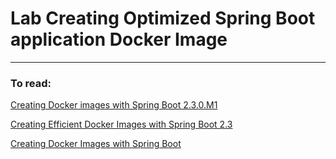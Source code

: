 # Lab Creating Optimized Spring Boot application Docker Image

---
### To read:
[Creating Docker images with Spring Boot 2.3.0.M1](https://spring.io/blog/2020/01/27/creating-docker-images-with-spring-boot-2-3-0-m1)

[Creating Efficient Docker Images with Spring Boot 2.3](https://spring.io/blog/2020/08/14/creating-efficient-docker-images-with-spring-boot-2-3)

[Creating Docker Images with Spring Boot](https://www.baeldung.com/spring-boot-docker-images)